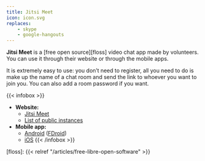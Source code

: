 ```yaml
---
title: Jitsi Meet
icon: icon.svg
replaces:
    - skype
    - google-hangouts
---
```


**Jitsi Meet** is a [free open source][floss] video chat app made by volunteers. You can use it through their website or through the mobile apps.

It is extremely easy to use: you don’t need to register, all you need to do is make up the name of a chat room and send the link to whoever you want to join you. You can also add a room password if you want.

{{< infobox >}}
- **Website:**
    - [Jitsi Meet](https://meet.jit.si/)
    - [List of public instances](https://github.com/jitsi/jitsi-meet/wiki/Jitsi-Meet-Instances)
- **Mobile app:**
    - [Android](https://play.google.com/store/apps/details?id=org.jitsi.meet) ([FDroid](https://f-droid.org/en/packages/org.jitsi.meet/))
    - [iOS](https://itunes.apple.com/us/app/jitsi-meet/id1165103905)
{{< /infobox >}}

[floss]: {{< relref "/articles/free-libre-open-software" >}}